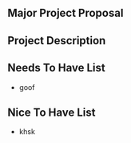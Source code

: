 ## Major Project Proposal

## Project Description

## Needs To Have List
- goof
## Nice To Have List
- khsk
